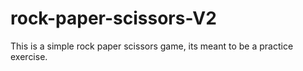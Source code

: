 # rock-paper-scissors-V2
This is a simple rock paper scissors game, its meant to be a practice exercise.